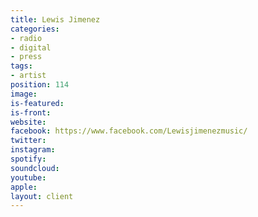 ```yaml
---
title: Lewis Jimenez
categories:
- radio
- digital
- press
tags:
- artist
position: 114
image: 
is-featured: 
is-front: 
website: 
facebook: https://www.facebook.com/Lewisjimenezmusic/
twitter: 
instagram: 
spotify: 
soundcloud: 
youtube: 
apple: 
layout: client
---
```


